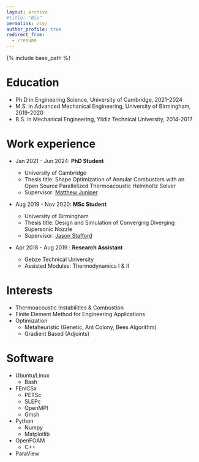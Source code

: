 ```yaml
---
layout: archive
#title: "Bio"
permalink: /cv/
author_profile: true
redirect_from:
  - /resume
---
```


{% include base_path %}

Education
======
* Ph.D in Engineering Science, University of Cambridge, 2021-2024
* M.S. in Advanced Mechanical Engineering, University of Birmingham, 2019-2020
* B.S. in Mechanical Engineering, Yildiz Technical University, 2014-2017

Work experience
======
* Jan 2021 - Jun 2024: **PhD Student**
  * University of Cambridge
  * Thesis title: Shape Optimization of Annular Combustors with an Open Source Parallelized Thermoacoustic Helmholtz Solver
  * Supervisor: [Matthew Juniper](https://mpj1001.user.srcf.net/MJ_biography.html)

* Aug 2019 - Nov 2020: **MSc Student**
  * University of Birmingham
  * Thesis title: Design and Simulation of Converging Diverging Supersonic Nozzle
  * Supervisor: [Jason Stafford](https://www.birmingham.ac.uk/staff/profiles/mechanical/stafford-jason)

* Apr 2018 - Aug 2019 : **Research Assistant**
  * Gebze Technical University
  * Assisted Modules: Thermodynamics I & II
  
Interests
======
* Thermoacoustic Instabilities & Combustion
* Finite Element Method for Engineering Applications
* Optimization
  * Metaheuristic (Genetic, Ant Colony, Bees Algorithm)
  * Gradient Based (Adjoints)

Software
======
* Ubuntu/Linux
  * Bash
* FEniCSx
  * PETSc
  * SLEPc
  * OpenMPI
  * Gmsh
* Python
  * Numpy
  * Matplotlib
* OpenFOAM
  * C++
* ParaView

<!-- Selected Publications
======
  <ul>{% for post in site.publications reversed %}
    {% include archive-single-cv.html %}
  {% endfor %}</ul>
  
Given Talks
======
  <ul>{% for post in site.talks reversed %}
    {% include archive-single-talk-cv.html  %}
  {% endfor %}</ul>
  
Teaching
======
  <ul>{% for post in site.teaching reversed %}
    {% include archive-single-cv.html %}
  {% endfor %}</ul> -->
  
